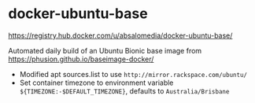 # docker-ubuntu-base

https://registry.hub.docker.com/u/absalomedia/docker-ubuntu-base/

Automated daily build of an Ubuntu Bionic base image from https://phusion.github.io/baseimage-docker/ 

- Modified apt sources.list to use `http://mirror.rackspace.com/ubuntu/`
- Set container timezone to environment variable `${TIMEZONE:-$DEFAULT_TIMEZONE}`, defaults to `Australia/Brisbane`

